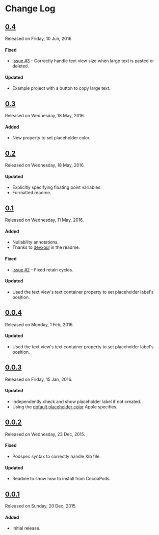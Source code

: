 # Change Log

## [0.4](https://github.com/sudeepjaiswal/ASJExpandableTextView/releases/tag/0.4)
Released on Friday, 10 Jun, 2016.

#### Fixed
* [Issue #3](https://github.com/sudeepjaiswal/ASJExpandableTextView/issues/3) - Correctly handle text view size when large text is pasted or deleted.

#### Updated
* Example project with a button to copy large text.

## [0.3](https://github.com/sudeepjaiswal/ASJExpandableTextView/releases/tag/0.3)
Released on Wednesday, 18 May, 2016.

#### Added
* New property to set placeholder color.

## [0.2](https://github.com/sudeepjaiswal/ASJExpandableTextView/releases/tag/0.2)
Released on Wednesday, 18 May, 2016.

#### Updated
* Explicitly specifying floating point variables.
* Formatted readme.

## [0.1](https://github.com/sudeepjaiswal/ASJExpandableTextView/releases/tag/0.1)
Released on Wednesday, 11 May, 2016.

#### Added
* Nullability annotations.
* Thanks to [devxoul](https://github.com/devxoul/UITextView-Placeholder) in the readme.

#### Fixed
* [Issue #2](https://github.com/sudeepjaiswal/ASJExpandableTextView/issues/2) - Fixed retain cycles.

#### Updated
* Used the text view's text container property to set placeholder label's position.

## [0.0.4](https://github.com/sudeepjaiswal/ASJExpandableTextView/releases/tag/0.0.4)
Released on Monday, 1 Feb, 2016.

#### Updated
* Used the text view's text container property to set placeholder label's position.

## [0.0.3](https://github.com/sudeepjaiswal/ASJExpandableTextView/releases/tag/0.0.3)
Released on Friday, 15 Jan, 2016.

#### Updated
* Independently check and show placeholder label if not created.
* Using the [default placeholder color](https://developer.apple.com/library/ios/documentation/UIKit/Reference/UITextField_Class/#//apple_ref/occ/instp/UITextField/placeholder) Apple specifies.

## [0.0.2](https://github.com/sudeepjaiswal/ASJExpandableTextView/releases/tag/0.0.2)
Released on Wednesday, 23 Dec, 2015.

#### Fixed
* Podspec syntax to correctly handle Xib file.

#### Updated
* Readme to show how to install from CocoaPods.

## [0.0.1](https://github.com/sudeepjaiswal/ASJExpandableTextView/releases/tag/0.0.1)
Released on Sunday, 20 Dec, 2015.

#### Added
* Initial release.
